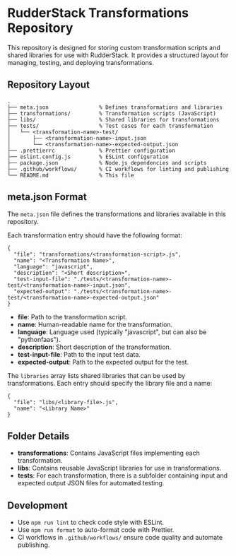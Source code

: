 # RudderStack Transformations Repository

This repository is designed for storing custom transformation scripts and shared libraries for use with RudderStack. It provides a structured layout for managing, testing, and deploying transformations.

## Repository Layout

```
.
├── meta.json                % Defines transformations and libraries
├── transformations/         % Transformation scripts (JavaScript)
├── libs/                    % Shared libraries for transformations
├── tests/                   % Test cases for each transformation
│   └── <transformation-name>-test/
│       ├── <transformation-name>-input.json
│       └── <transformation-name>-expected-output.json
├── .prettierrc              % Prettier configuration
├── eslint.config.js         % ESLint configuration
├── package.json             % Node.js dependencies and scripts
├── .github/workflows/       % CI workflows for linting and publishing
└── README.md                % This file
```

## meta.json Format

The `meta.json` file defines the transformations and libraries available in this repository.

Each transformation entry should have the following format:

```
{
  "file": "transformations/<transformation-script>.js",
  "name": "<Transformation Name>",
  "language": "javascript",
  "description": "<Short description>",
  "test-input-file": "./tests/<transformation-name>-test/<transformation-name>-input.json",
  "expected-output": "./tests/<transformation-name>-test/<transformation-name>-expected-output.json"
}
```

- **file**: Path to the transformation script.
- **name**: Human-readable name for the transformation.
- **language**: Language used (typically "javascript", but can also be "pythonfaas").
- **description**: Short description of the transformation.
- **test-input-file**: Path to the input test data.
- **expected-output**: Path to the expected output for the test.

The `libraries` array lists shared libraries that can be used by transformations. Each entry should specify the library file and a name:

```
{
  "file": "libs/<library-file>.js",
  "name": "<Library Name>"
}
```

## Folder Details

- **transformations**: Contains JavaScript files implementing each transformation.
- **libs**: Contains reusable JavaScript libraries for use in transformations.
- **tests**: For each transformation, there is a subfolder containing input and expected output JSON files for automated testing.

## Development

- Use `npm run lint` to check code style with ESLint.
- Use `npm run format` to auto-format code with Prettier.
- CI workflows in `.github/workflows/` ensure code quality and automate publishing.
